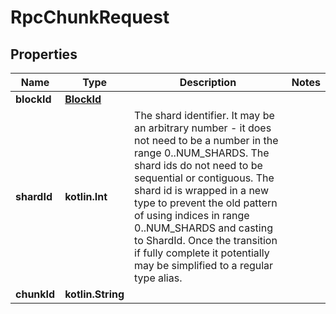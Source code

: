 
# RpcChunkRequest

## Properties
| Name | Type | Description | Notes |
| ------------ | ------------- | ------------- | ------------- |
| **blockId** | [**BlockId**](BlockId.md) |  |  |
| **shardId** | **kotlin.Int** | The shard identifier. It may be an arbitrary number - it does not need to be a number in the range 0..NUM_SHARDS. The shard ids do not need to be sequential or contiguous.  The shard id is wrapped in a new type to prevent the old pattern of using indices in range 0..NUM_SHARDS and casting to ShardId. Once the transition if fully complete it potentially may be simplified to a regular type alias. |  |
| **chunkId** | **kotlin.String** |  |  |




